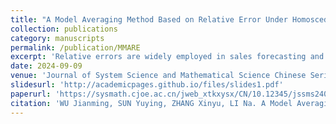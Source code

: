 ```yaml
---
title: "A Model Averaging Method Based on Relative Error Under Homoscedasticity"
collection: publications
category: manuscripts
permalink: /publication/MMARE
excerpt: 'Relative errors are widely employed in sales forecasting and other domains to assess prediction accuracy due to its scale invariance and ease of comprehension. In this paper, with a homoscedastic Guassianity assumption, a novel model averaging approach based on multiplicative models and mean squared relative risk is proposed to improve the forecast accuracy measured by mean squared relative error. A theoretical guarantee that the expectation of the weight criterion is asymptotically equivalent to the relative risk is provided. Under some mild conditions, when all candidate models are misspecified the model averaging method is asymptotically optimal, and when correct models exist the sum of the weights placed on these correct models converges to 1. Furthermore, numerical experiments and an empirical analysis on sales forecasting show the superiority and practicability of the proposed method.'
date: 2024-09-09
venue: 'Journal of System Science and Mathematical Science Chinese Series'
slidesurl: 'http://academicpages.github.io/files/slides1.pdf'
paperurl: 'https://sysmath.cjoe.ac.cn/jweb_xtkxysx/CN/10.12345/jssms240045'
citation: 'WU Jianming, SUN Yuying, ZHANG Xinyu, LI Na. A Model Averaging Method Based on Relative Error Under Homoscedasticity. Journal of System Science and Mathematical Science Chinese Series, 2024 https://doi.org/10.12345/jssms240045'
---
```

